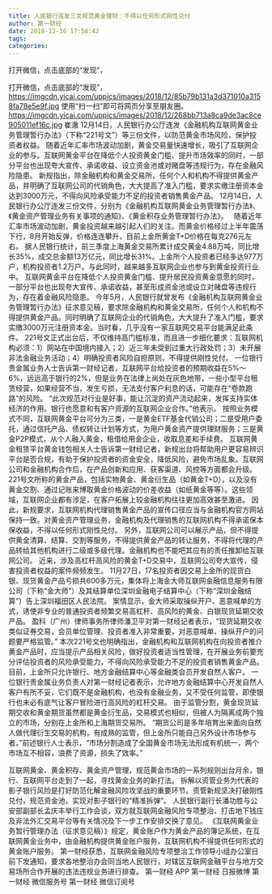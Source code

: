 ```yaml
---
title: 人民银行连发三文规范黄金理财：不得以任何形式刚性兑付
author: 第一财经
date: 2018-12-16 17:58:42
tags: 
categories: 
---
```

打开微信，点击底部的“发现”，
<!-- more -->
打开微信，点击底部的“发现”，
https://imgcdn.yicai.com/uppics/images/2018/12/85b79b131a3d371010a3158fa78e5e9f.jpg
使用“扫一扫”即可将网页分享至朋友圈。
https://imgcdn.yicai.com/uppics/images/2018/12/268bb713a8ca9de3ac8ce905011ef16c.jpg
崔澈
12月14日，人民银行办公厅连发《金融机构互联网黄金业务管理暂行办法》（下称“221号文”）等三份文件，以防范黄金市场风险，保护投资者权益。
随着近年汇率市场波动加剧，黄金交易量快速增长，吸引了互联网企业的参与。互联网黄金平台在降低个人投资黄金门槛、提升市场效率的同时，一部分平台也出现夸大宣传、承诺收益、设立资金池或对赌盘等违规行为，存在金融风险隐患。
新规指出，除金融机构和黄金交易所，任何个人和机构不得提供黄金产品，并明确了互联网公司的代销角色，大大提高了准入门槛，要求实缴注册资本金达到3000万元，不得向风险承受能力不足的投资者销售黄金产品。
12月14日，人民银行办公厅连发三份文件，分别为《金融机构互联网黄金业务管理暂行办法》、《黄金资产管理业务有关事项的通知》、《黄金积存业务管理暂行办法》。  
随着近年汇率市场波动加剧，黄金投资越来越引起人们的关注。而黄金价格经过上半年震荡下行，8月开始反弹，价格连连攀升，目前上金所黄金T+D价格在每克276元左右。
据人民银行统计，前三季度上海黄金交易所累计成交黄金4.88万吨，同比增长35%，成交总金额13万亿元，同比增长31%。上金所个人投资者已经多达977万户，机构投资者1.2万户。与此同时，越来越多互联网企业也参与到黄金投资行业中。
互联网黄金平台在降低个人投资黄金门槛、提升居民投资黄金意愿的同时，一部分平台也出现夸大宣传、承诺收益，甚至形成资金池或设立对赌盘等违规行为，存在着金融风险隐患。
今年5月，人民银行就曾发布《金融机构互联网黄金业务管理暂行办法》征求意见稿，要求除金融机构和黄金交易所，任何个人和机构不得提供黄金产品。同时明确了互联网企业的代销角色，大大提升了准入门槛，要求实缴3000万元注册资本金。当时看，几乎没有一家互联网交易平台能满足此条件。
221号文正式出台后，不仅维持高门槛标准，而且进一步细化要求：互联网机构必须：1）网站在中国境内接入；2）近三年未受到过重大行政处罚；3）未开展非法金融业务活动；4）明确投资者风险自担原则，不得提供刚性兑付。
一位银行贵金属业务人士告诉第一财经记者，互联网平台给投资者的预期收益在5%～6%，远远高于银行的2%，但是业务在法律上尚处在灰色地带，一些小型平台租赁经营，如果经营不当，发生亏损，无法支付客户利息的话，可能存在“卷款跑路”的风险。
“此次规范对行业是好事，能让沉淀的资产流动起来，发挥支持实体经济的作用。银行也愿意和有客户资源的互联网企业合作。”他表示。
按照业务模式不同，互联网黄金平台可分为三类，一是黄金ETF基金代销公司；二是受用户委托，通过信托产品、债权转让计划等方式，为用户黄金资产提供理财服务；三是黄金P2P模式，从个人融入黄金，租借给用金企业，收取息差和手续费。
互联网黄金租赁平台黄金钱包相关人士告诉第一财经记者，新规出台将帮助用户更容易辨识平台是否合规，有助于保护投资者的资金安全，降低风险，避免市场乱象。互联网公司和金融机构合作后，在产品创新和应用、获客渠道、风控等方面都会升级。
221号文所称的黄金产品，包括实物黄金、黄金衍生品（如黄金T+D），以及没有黄金交割、通过记账来博取黄金价格波动的价差收益（如纸黄金等等）。这些领域，互联网企业都有涉足，在客户拓展上较金融机构往往更加高效甚至激进。
因此，新规要求，互联网机构代理销售黄金产品的宣传口径应当与金融机构官方网站保持一致。对黄金资产管理业务，金融机构及代理销售的互联网机构不得承诺保本保收益，不得以任何形式刚性兑付。
另外，互联网公司可以展示产品，但不得提供黄金清算、结算、交割等服务，不得提供黄金产品的转让服务，不得将代理的产品转给其他机构进行二级或多级代理。金融机构也不能吧其应有的责任推卸给互联网公司。
近来，涉及高杠杆高风险的黄金T+D交易中，互联网公司夸大宣传，侵害投资者权益的案件频频发生。
11月27日，17名投资者因交易上金所的现货白银、现货黄金产品亏损共600多万元，集体将上海金大师互联网金融信息服务有限公司（下称“金大师”）及其结算单位深圳金融电子结算中心（下称“深圳金融结算”）告上深圳福田区人民法院。
案情显示，金大师采取操纵开户、恶意喊单的方式，诱使非专业的普通投资者频繁交易高杠杆、高风险的黄金、白银现货延期交收产品。
盈科（广州）律师事务所律师潘卫平对第一财经记者表示，“现货延期交收类似证券交易，会员单位管理、投资者准入非常重要，对恶意喊单、操纵开户的问题要严格监管。”
本次221号文也明确指出，金融机构和互联网机构在向投资者推介黄金产品时，应当提示产品相关风险，做好投资者适当性管理，在开展业务前要充分评估投资者的风险承受能力，不得向风险承受能力不足的投资者销售黄金产品。
目前，上金所只允许银行、地方金融结算中心等金融类会员开发自然人客户。
一位银行贵金属业务负责人对第一财经记者表示，允许地方金融结算中心开发自然人客户有所不妥，它们既不是金融机构，也没有金融业务，又不受任何监管，即使银行也未必有底气让客户冒险进行高风险的杠杆交易。
由于监管分割，黄金现货延期交收和黄金期货虽然都是黄金衍生品，交易模式也相似，但被人为隔离成两个独立的市场，分别在上金所和上海期货交易所。
“期货公司是多年培育出来面向自然人做代理衍生交易的机构，有成熟的监管，但上金所只能自己另外设计市场参与者。”前述银行人士表示，“市场分割造成了全国黄金市场无法形成有机统一，两个市场互不相容，浪费了资源，损失了效率。”
 
 
互联网黄金、黄金积存、黄金资产管理，规范黄金市场的一系列规则出台月余，银行、互联网平台走到了一起，寻找黄金业务的新打法。
拆解以资管业务为代表的影子银行风险是打好防范化解金融风险攻坚战的重要环节。资管新规坚决打破刚性兑付，规范资金池，实现对影子银行的“精准拆弹”。
人民银行副行长潘功胜与公安部副部长孟庆丰举行工作会谈，双方就互联网金融风险专项整治、打击地下钱庄及非法外汇交易平台等有关情况及下一步工作安排交换了意见。
《互联网黄金业务暂行管理办法（征求意见稿）》规定，黄金账户作为黄金产品的簿记系统，在互联网黄金业务中，由金融机构提供黄金账户服务，互联网机构不得提供任何形式的黄金账户服务。
第一财经获悉，互联网金融风险专项整治工作领导小组办公室日前下发通知，要求各地整治办会同当地人民银行，对辖区互联网金融平台与地方交易场所合作开展的违法违规业务进行排查。
第一财经
APP
第一财经
日报微博
第一财经
微信服务号
第一财经
微信订阅号
